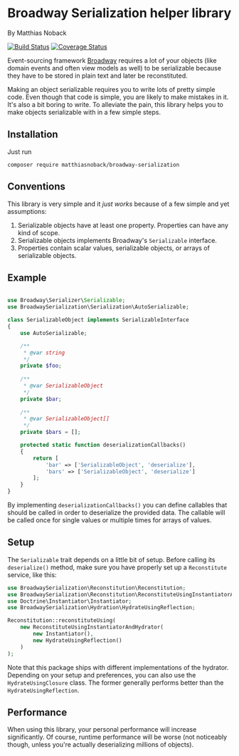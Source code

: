 # Broadway Serialization helper library

By Matthias Noback

[![Build Status](https://travis-ci.org/matthiasnoback/broadway-serialization.svg?branch=master)](https://travis-ci.org/matthiasnoback/broadway-serialization) [![Coverage Status](https://coveralls.io/repos/matthiasnoback/broadway-serialization/badge.svg?branch=master)](https://coveralls.io/r/matthiasnoback/broadway-serialization?branch=master)

Event-sourcing framework [Broadway](https://github.com/qandidate-labs/broadway)
requires a lot of your objects (like domain events and often view models as 
well) to be serializable because they have to be stored in plain text and later 
be reconstituted.

Making an object serializable requires you to write lots of pretty simple code.
Even though that code is simple, you are likely to make mistakes in it. It's 
also a bit boring to write. To alleviate the pain, this library helps you to 
make objects serializable with in a few simple steps.

## Installation

Just run

    composer require matthiasnoback/broadway-serialization

## Conventions

This library is very simple and it *just works* because of a few simple and 
yet assumptions:

1. Serializable objects have at least one property. Properties can have any 
kind of scope.
2. Serializable objects implements Broadway's `Serializable` interface.
3. Properties contain scalar values, serializable objects, or arrays of 
serializable objects.

## Example

```php

use Broadway\Serializer\Serializable;
use BroadwaySerialization\Serialization\AutoSerializable;

class SerializableObject implements SerializableInterface
{
    use AutoSerializable;

    /**
     * @var string
     */
    private $foo;
    
    /**
     * @var SerializableObject
     */
    private $bar;
    
    /**
     * @var SerializableObject[]
     */
    private $bars = [];

    protected static function deserializationCallbacks()
    {
        return [
            'bar' => ['SerializableObject', 'deserialize'],
            'bars' => ['SerializableObject', 'deserialize']
        ];
    }
}
```

By implementing `deserializationCallbacks()` you can define callables that 
should be called in order to deserialize the provided data. The callable will 
be called once for single values or multiple times for arrays of values.

## Setup

The `Serializable` trait depends on a little bit of setup. Before calling its `deserialize()` method, make sure you 
have properly set up a `Reconstitute` service, like this:
 
```php
use BroadwaySerialization\Reconstitution\Reconstitution;
use BroadwaySerialization\Reconstitution\ReconstituteUsingInstantiatorAndHydrator;
use Doctrine\Instantiator\Instantiator;
use BroadwaySerialization\Hydration\HydrateUsingReflection;

Reconstitution::reconstituteUsing(
    new ReconstituteUsingInstantiatorAndHydrator(
        new Instantiator(),
        new HydrateUsingReflection()
    )
);
```

Note that this package ships with different implementations of the hydrator. Depending on your setup and preferences, you can also use the `HydrateUsingClosure` class. The former generally performs better than the `HydrateUsingReflection`.

## Performance

When using this library, your personal performance will increase significantly. Of course, runtime performance will 
be worse (not noticeably though, unless you're actually deserializing millions of objects).

